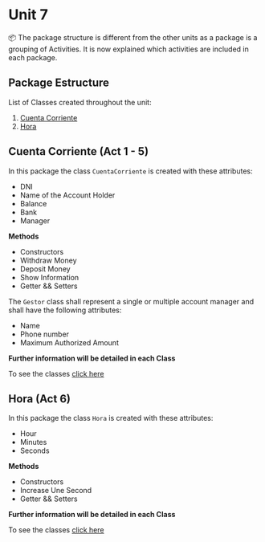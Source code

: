 # Unit 7
📦 The package structure is different from the other units as a package is a grouping of Activities. It is now explained which activities are included in each package.

## Package Estructure
List of Classes created throughout the unit:
1. [Cuenta Corriente](#cuentaCorriente)
2. [Hora](#hora)


<a name="cuentaCorriente"></a>
## Cuenta Corriente (Act 1 - 5)
In this package the class `CuentaCorriente` is created with these attributes: 
- DNI
- Name of the Account Holder
- Balance
- Bank
- Manager

**Methods**
- Constructors
- Withdraw Money
- Deposit Money
- Show Information
- Getter && Setters

The `Gestor` class shall represent a single or multiple account manager and shall have the following attributes:
- Name
- Phone number
- Maximum Authorized Amount

**Further information will be detailed in each Class**

To see the classes [click here](./CuentaCorriente)

<a name="hora"></a>
## Hora (Act 6)
In this package the class `Hora` is created with these attributes:
- Hour
- Minutes
- Seconds

**Methods**
- Constructors
- Increase Une Second
- Getter && Setters

**Further information will be detailed in each Class**

To see the classes [click here](./Hora)

